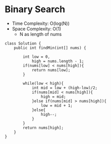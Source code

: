 # Binary Search
* Time Complexity: O(log(N))
* Space Complexity: O(1)
    * N as length of nums
```
class Solution {
    public int findMin(int[] nums) {
        
        int low = 0, 
            high = nums.length - 1;
        if(nums[low] < nums[high]){
            return nums[low];
        }
        
        while(low < high){
            int mid = low + (high-low)/2;
            if(nums[mid] < nums[high]){
                high = mid;
            }else if(nums[mid] > nums[high]){
                low = mid + 1;
            }else{
                high--; 
            }
        }
        return nums[high];
    }
}
```